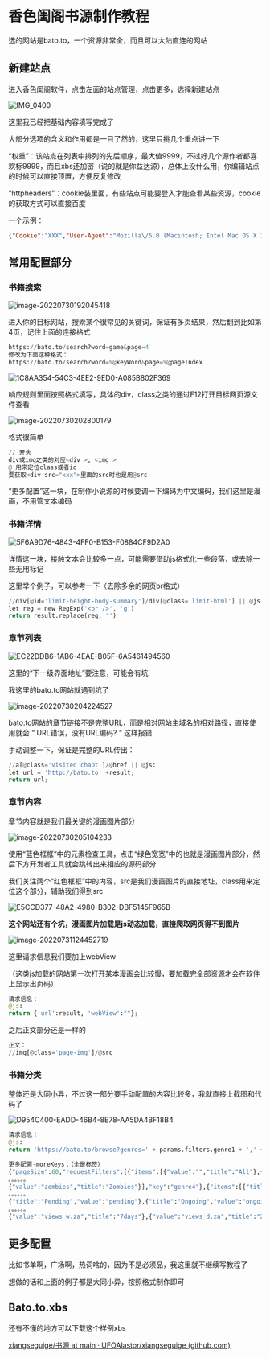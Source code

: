 # 香色闺阁书源制作教程

选的网站是bato.to，一个资源非常全，而且可以大陆直连的网站

## 新建站点

进入香色闺阁软件，点击左面的站点管理，点击更多，选择新建站点

![IMG_0400](https://s2.loli.net/2022/07/30/YqUvdtaelFrBM38.png)

这里我已经把基础内容填写完成了

大部分选项的含义和作用都是一目了然的，这里只挑几个重点讲一下

“权重”：该站点在列表中排列的先后顺序，最大值9999，不过好几个源作者都喜欢标9999，而且xbs还加密（说的就是你益达源），总体上没什么用，你编辑站点的时候可以直接顶置，方便反复修改

“httpheaders”：cookie装里面，有些站点可能要登入才能查看某些资源，cookie的获取方式可以直接百度

一个示例：

~~~json
{"Cookie":"XXX","User-Agent":"Mozilla\/5.0 (Macintosh; Intel Mac OS X 10_15_7) AppleWebKit\/537.36 (KHTML, like Gecko) Chrome\/96.0.4664.110 Safari\/537.36"}
~~~

## 常用配置部分

### 书籍搜索

![image-20220730192045418](https://s2.loli.net/2022/07/30/XOxZiJBAFLrRof1.png)

进入你的目标网站，搜索某个很常见的关键词，保证有多页结果，然后翻到比如第4页，记住上面的连接格式

 ~~~python
https://bato.to/search?word=game&page=4
修改为下面这种格式：
https://bato.to/search?word=%@keyWord&page=%@pageIndex
 ~~~

![1C8AA354-54C3-4EE2-9ED0-A085B802F369](https://s2.loli.net/2022/07/30/Zkoj51MOUuVQICJ.png)

响应规则里面按照格式填写，具体的div，class之类的通过F12打开目标网页源文件查看

![image-20220730202800179](https://s2.loli.net/2022/07/30/YeM17KzHmXLWfQ8.png)

格式很简单

~~~python
// 开头
div或img之类的对应<div >, <img >
@ 用来定位class或者id
要获取<div src="xxx">里面的src时也是用@src
~~~

“更多配置”这一块，在制作小说源的时候要调一下编码为中文编码，我们这里是漫画，不用管文本编码

### 书籍详情

![5F6A9D76-4843-4FF0-B153-F0884CF9D2A0](https://s2.loli.net/2022/07/30/lEs7r3wLhyjcUOR.png)

详情这一块，接触文本会比较多一点，可能需要借助js格式化一些段落，或去除一些无用标记

这里举个例子，可以参考一下（去除多余的网页br格式）

~~~python
//div[@id='limit-height-body-summary']/div[@class='limit-html'] || @js:
let reg = new RegExp('<br />', 'g')
return result.replace(reg, '')
~~~

### 章节列表

![EC22DDB6-1AB6-4EAE-B05F-6A5461494560](https://s2.loli.net/2022/07/30/KhZ9uTxj2kXev5C.png)

这里的“下一级界面地址”要注意，可能会有坑

我这里的bato.to网站就遇到坑了

![image-20220730204224527](https://s2.loli.net/2022/07/30/mr9zC7Lxy1f4YTt.png)

bato.to网站的章节链接不是完整URL，而是相对网站主域名的相对路径，直接使用就会 “ URL错误，没有URL编码? “ 这样报错

手动调整一下，保证是完整的URL传出：

~~~python
//a[@class='visited chapt']/@href || @js:
let url = 'http://bato.to' +result;
return url;
~~~

### 章节内容

章节内容就是我们最关键的漫画图片部分

![image-20220730205104233](https://s2.loli.net/2022/07/30/CfbIvNlGK7S2atZ.png)

使用“蓝色框框”中的元素检查工具，点击“绿色宽宽”中的也就是漫画图片部分，然后下方开发者工具就会跳转出来相应的源码部分

我们关注两个“红色框框”中的内容，src是我们漫画图片的直接地址，class用来定位这个部分，辅助我们得到src

![E5CCD377-48A2-4980-B302-DBF5145F965B](https://s2.loli.net/2022/07/30/kCZEAX1gI4sax5j.png)

**这个网站还有个坑，漫画图片加载是js动态加载，直接爬取网页得不到图片**

![image-20220731124452719](https://s2.loli.net/2022/07/31/wRQzlZNgyHTPamv.png)

这里请求信息我们要加上webView

（这类js加载的网站第一次打开某本漫画会比较慢，要加载完全部资源才会在软件上显示出页码）

~~~python
请求信息：
@js:
return {'url':result, 'webView':""};
~~~

之后正文部分还是一样的

~~~python
正文：
//img[@class='page-img']/@src
~~~



### 书籍分类

整体还是大同小异，不过这一部分要手动配置的内容比较多，我就直接上截图和代码了

![D954C400-EADD-46B4-8E78-AA5DA4BF18B4](https://s2.loli.net/2022/07/30/6hYiryc43BvSgQd.png)

~~~python
请求信息：
@js:
return 'https://bato.to/browse?genres=' + params.filters.genre1 + ',' + params.filters.genre2 + ',' + params.filters.genre3 + ',' + params.filters.genre4 + '&langs=' + params.filters.translated + '&origs=' + params.filters.original + '&release=' + params.filters.release + '&chapters=' + params.filters.chapters + '&sort=' + params.filters.sort + '&page=' + params.pageIndex;

更多配置-moreKeys：（全是标签）
{"pageSize":60,"requestFilters":[{"items":[{"value":"","title":"All"},{"value":"artbook","title":"Artbook"},{"value":"cartoon","title":"Cartoon"},{"value":"comic","title":"Comic"},{"value":"doujinshi","title":"Doujinshi"}
。。。。。。
{"value":"zombies","title":"Zombies"}],"key":"genre4"},{"items":[{"title":"All","value":""},{"title":"ar","value":"ar"},{"title":"en","value":"en"},{"title":"es","value":"es"},{"title":"pt","value":"pt"},{"title":"it","value":"it"},{"title":"pl","value":"pl"},{"title":"id","value":"id"},
。。。。。。
{"title":"Pending","value":"pending"},{"title":"Ongoing","value":"ongoing"},{"title":"Completed","value":"completed"},{"title":"Hiatus","value":"hiatus"},{"value":"50","title":"50+"},{"value":"10","title":"10+"},{"value":"1","title":"1+"}],"key":"chapters"},{"items":
。。。。。。
{"value":"views_w.za","title":"7days"},{"value":"views_d.za","title":"24hours"},{"value":"views_h.za","title":"60minutes"}],"key":"sort"}]}
~~~

## 更多配置

比如书单啊，广场啊，热词啥的，因为不是必须品，我这里就不继续写教程了

想做的话和上面的例子都是大同小异，按照格式制作即可

## Bato.to.xbs

还有不懂的地方可以下载这个样例xbs

[xiangseguige/书源 at main · UFOAlastor/xiangseguige (github.com)](https://github.com/UFOAlastor/xiangseguige/tree/main/书源)

